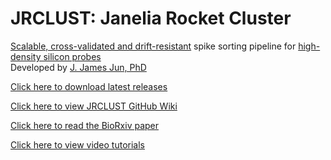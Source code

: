 # JRCLUST: Janelia Rocket Cluster
[Scalable, cross-validated and drift-resistant](https://github.com/JaneliaSciComp/JRCLUST/wiki/Performance-benchmark) spike sorting pipeline for [high-density silicon probes](https://www.nature.com/articles/nature24636)  
Developed by [J. James Jun, PhD](https://sites.google.com/view/rocketephys)

[Click here to download latest releases](https://github.com/JaneliaSciComp/JRCLUST/releases)

[Click here to view JRCLUST GitHub Wiki](https://github.com/JaneliaSciComp/JRCLUST/wiki)

[Click here to read the BioRxiv paper](https://www.biorxiv.org/content/early/2017/01/30/101030)

[Click here to view video tutorials](https://www.youtube.com/playlist?list=PLbvLpg5J7t9FC4s0umOB--2ZYcrmNRyZ_)